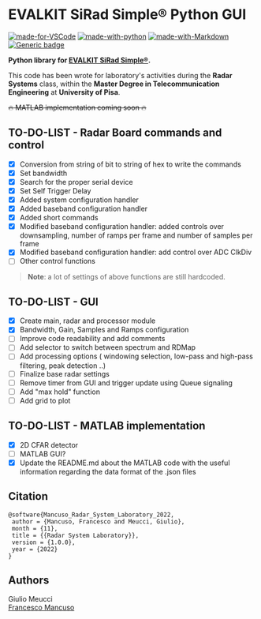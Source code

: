 # EVALKIT SiRad Simple® Python GUI
[![made-for-VSCode](https://img.shields.io/badge/Made%20for-VSCode-1f425f.svg)](https://code.visualstudio.com/)
[![made-with-python](https://img.shields.io/badge/Made%20with-Python-1f425f.svg)](https://www.python.org/)
[![made-with-Markdown](https://img.shields.io/badge/Made%20with-Markdown-1f425f.svg)](http://commonmark.org)
[![Generic badge](https://img.shields.io/badge/siRad%20Simple%20firmware-1.4.4-green.svg)](https://siliconradar.com/wp/)

**Python library for [EVALKIT SiRad Simple®](https://siliconradar.com/evalkits/).**

This code has been wrote for laboratory's activities during the **Radar Systems** class, within the **Master Degree in Telecommunication Engineering** at **University of Pisa**.

~~:fire: MATLAB implementation coming soon :fire:~~

## TO-DO-LIST - Radar Board commands and control
 - [x] Conversion from string of bit to string of hex to write the commands
 - [x] Set bandwidth
 - [x] Search for the proper serial device
 - [x] Set Self Trigger Delay
 - [x] Added system configuration handler
 - [x] Added baseband configuration handler
 - [x] Added short commands
 - [x] Modified baseband configuration handler: added controls over downsampling, number of ramps per frame and number of samples per frame
 - [x] Modified baseband configuration handler: add control over ADC ClkDiv
 - [ ] Other control functions

> **Note**: a lot of settings of above functions are still hardcoded.

## TO-DO-LIST - GUI
 - [x] Create main, radar and processor module
 - [x] Bandwidth, Gain, Samples and Ramps configuration 
 - [ ] Improve code readability and add comments
 - [ ] Add selector to switch between spectrum and RDMap
 - [ ] Add processing options ( windowing selection, low-pass and high-pass filtering, peak detection ..)
 - [ ] Finalize base radar settings
 - [ ] Remove timer from GUI and trigger update using Queue signaling
 - [ ] Add "max hold" function 
 - [ ] Add grid to plot
 
 ## TO-DO-LIST - MATLAB implementation
 - [x] 2D CFAR detector
 - [ ] MATLAB GUI?
 - [x] Update the README.md about the MATLAB code with the useful information regarding the data format of the .json files

<!---
## conda usage - DRAFT
```console

thecodebuzz@DESKTOP-NUEMRRD:~$ sudo service redis-server restart
Stopping redis-server: redis-server.
Starting redis-server: redis-server.

```
--->
## Citation
```
@software{Mancuso_Radar_System_Laboratory_2022,
 author = {Mancuso, Francesco and Meucci, Giulio},
 month = {11},
 title = {{Radar System Laboratory}},
 version = {1.0.0},
 year = {2022}
}
```
## Authors
Giulio Meucci \
[Francesco Mancuso](https://mandugo.github.io)
